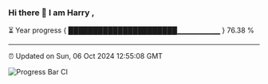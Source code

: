 ### Hi there 👋 I am Harry , 

⏳ Year progress { ██████████████████████▁▁▁▁▁▁▁▁ } 76.38 %

---

⏰ Updated on Sun, 06 Oct 2024 12:55:08 GMT

![Progress Bar CI](https://github.com/duykhang68/duykhang68/workflows/Progress%20Bar%20CI/badge.svg)
